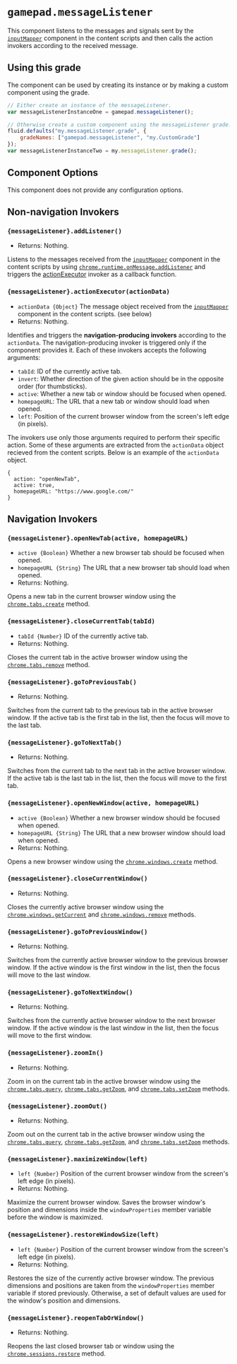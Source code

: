 <!--
Copyright (c) 2020 The Gamepad Navigator Authors
See the AUTHORS.md file at the top-level directory of this distribution and at
https://github.com/fluid-lab/gamepad-navigator/raw/master/AUTHORS.md.

Licensed under the BSD 3-Clause License. You may not use this file except in
compliance with this License.

You may obtain a copy of the BSD 3-Clause License at
https://github.com/fluid-lab/gamepad-navigator/blob/master/LICENSE
-->

# `gamepad.messageListener`

This component listens to the messages and signals sent by the [`inputMapper`](inputMapper.md) component in the content
scripts and then calls the action invokers according to the received message.

## Using this grade

The component can be used by creating its instance or by making a custom component using the grade.

``` javascript
// Either create an instance of the messageListener.
var messageListenerInstanceOne = gamepad.messageListener();

// Otherwise create a custom component using the messageListener grade.
fluid.defaults("my.messageListener.grade", {
    gradeNames: ["gamepad.messageListener", "my.CustomGrade"]
});
var messageListenerInstanceTwo = my.messageListener.grade();
```

## Component Options

This component does not provide any configuration options.

## Non-navigation Invokers

### `{messageListener}.addListener()`

- Returns: Nothing.

Listens to the messages received from the [`inputMapper`](inputMapper.md) component in the content scripts by using
[`chrome.runtime.onMessage.addListener`](https://developer.chrome.com/extensions/runtime#event-onMessage) and triggers
the [actionExecutor](#messagelisteneractionexecutoractiondata) invoker as a callback function.

### `{messageListener}.actionExecutor(actionData)`

- `actionData {Object}` The message object received from the [`inputMapper`](inputMapper.md) component in the content
  scripts. (see below)
- Returns: Nothing.

Identifies and triggers the **navigation-producing invokers** according to the `actionData`. The navigation-producing
invoker is triggered only if the component provides it. Each of these invokers accepts the following arguments:

- `tabId`: ID of the currently active tab.
- `invert`: Whether direction of the given action should be in the opposite order (for thumbsticks).
- `active`: Whether a new tab or window should be focused when opened.
- `homepageURL`: The URL that a new tab or window should load when opened.
- `left`: Position of the current browser window from the screen's left edge (in pixels).

The invokers use only those arguments required to perform their specific action. Some of these arguments are extracted
from the `actionData` object recieved from the content scripts. Below is an example of the `actionData` object.

``` snippet
{
  action: "openNewTab",
  active: true,
  homepageURL: "https://www.google.com/"
}
```

## Navigation Invokers

### `{messageListener}.openNewTab(active, homepageURL)`

- `active {Boolean}` Whether a new browser tab should be focused when opened.
- `homepageURL {String}` The URL that a new browser tab should load when opened.
- Returns: Nothing.

Opens a new tab in the current browser window using the
[`chrome.tabs.create`](https://developer.chrome.com/extensions/tabs#method-create) method.

### `{messageListener}.closeCurrentTab(tabId)`

- `tabId {Number}` ID of the currently active tab.
- Returns: Nothing.

Closes the current tab in the active browser window using the
[`chrome.tabs.remove`](https://developer.chrome.com/extensions/tabs#method-remove) method.

### `{messageListener}.goToPreviousTab()`

- Returns: Nothing.

Switches from the current tab to the previous tab in the active browser window. If the active tab is the first tab in
the list, then the focus will move to the last tab.

### `{messageListener}.goToNextTab()`

- Returns: Nothing.

Switches from the current tab to the next tab in the active browser window. If the active tab is the last tab in the
list, then the focus will move to the first tab.

### `{messageListener}.openNewWindow(active, homepageURL)`

- `active {Boolean}` Whether a new browser window should be focused when opened.
- `homepageURL {String}` The URL that a new browser window should load when opened.
- Returns: Nothing.

Opens a new browser window using the
[`chrome.windows.create`](https://developer.chrome.com/extensions/windows#method-create) method.

### `{messageListener}.closeCurrentWindow()`

- Returns: Nothing.

Closes the currently active browser window using the
[`chrome.windows.getCurrent`](https://developer.chrome.com/extensions/windows#method-getCurrent) and
[`chrome.windows.remove`](https://developer.chrome.com/extensions/windows#method-remove) methods.

### `{messageListener}.goToPreviousWindow()`

- Returns: Nothing.

Switches from the currently active browser window to the previous browser window. If the active window is the first
window in the list, then the focus will move to the last window.

### `{messageListener}.goToNextWindow()`

- Returns: Nothing.

Switches from the currently active browser window to the next browser window. If the active window is the last window in
the list, then the focus will move to the first window.

### `{messageListener}.zoomIn()`

- Returns: Nothing.

Zoom in on the current tab in the active browser window using the
[`chrome.tabs.query`](https://developer.chrome.com/extensions/tabs#method-query),
[`chrome.tabs.getZoom`](https://developer.chrome.com/extensions/tabs#method-getZoom), and
[`chrome.tabs.setZoom`](https://developer.chrome.com/extensions/tabs#method-setZoom) methods.

### `{messageListener}.zoomOut()`

- Returns: Nothing.

Zoom out on the current tab in the active browser window using the
[`chrome.tabs.query`](https://developer.chrome.com/extensions/tabs#method-query),
[`chrome.tabs.getZoom`](https://developer.chrome.com/extensions/tabs#method-getZoom), and
[`chrome.tabs.setZoom`](https://developer.chrome.com/extensions/tabs#method-setZoom) methods.

### `{messageListener}.maximizeWindow(left)`

- `left {Number}` Position of the current browser window from the screen's left edge (in pixels).
- Returns: Nothing.

Maximize the current browser window. Saves the browser window's position and dimensions inside the `windowProperties`
member variable before the window is maximized.

### `{messageListener}.restoreWindowSize(left)`

- `left {Number}` Position of the current browser window from the screen's left edge (in pixels).
- Returns: Nothing.

Restores the size of the currently active browser window. The previous dimensions and positions are taken from the
`windowProperties` member variable if stored previously. Otherwise, a set of default values are used for the window's
position and dimensions.

### `{messageListener}.reopenTabOrWindow()`

- Returns: Nothing.

Reopens the last closed browser tab or window using the
[`chrome.sessions.restore`](https://developer.chrome.com/extensions/sessions#method-restore) method.
